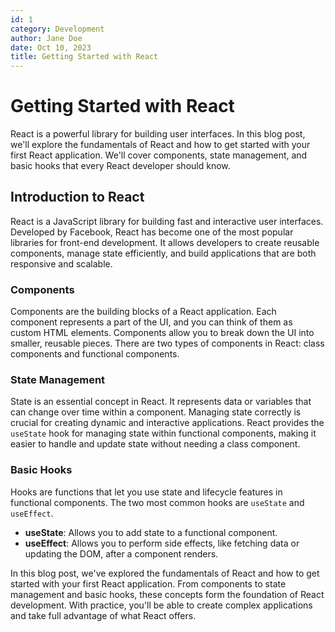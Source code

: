 ```yaml
---
id: 1   
category: Development  
author: Jane Doe  
date: Oct 10, 2023
title: Getting Started with React
---
```


# Getting Started with React

React is a powerful library for building user interfaces. In this blog post, we'll explore the fundamentals of React and how to get started with your first React application. We'll cover components, state management, and basic hooks that every React developer should know.

## Introduction to React

React is a JavaScript library for building fast and interactive user interfaces. Developed by Facebook, React has become one of the most popular libraries for front-end development. It allows developers to create reusable components, manage state efficiently, and build applications that are both responsive and scalable.

### Components

Components are the building blocks of a React application. Each component represents a part of the UI, and you can think of them as custom HTML elements. Components allow you to break down the UI into smaller, reusable pieces. There are two types of components in React: class components and functional components.

### State Management

State is an essential concept in React. It represents data or variables that can change over time within a component. Managing state correctly is crucial for creating dynamic and interactive applications. React provides the `useState` hook for managing state within functional components, making it easier to handle and update state without needing a class component.

### Basic Hooks

Hooks are functions that let you use state and lifecycle features in functional components. The two most common hooks are `useState` and `useEffect`.

- **useState**: Allows you to add state to a functional component.
- **useEffect**: Allows you to perform side effects, like fetching data or updating the DOM, after a component renders.

In this blog post, we've explored the fundamentals of React and how to get started with your first React application. From components to state management and basic hooks, these concepts form the foundation of React development. With practice, you'll be able to create complex applications and take full advantage of what React offers.
